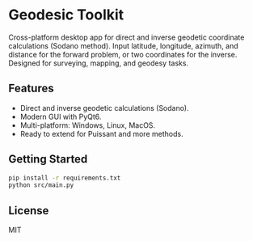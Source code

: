 # Geodesic Toolkit

Cross-platform desktop app for direct and inverse geodetic coordinate calculations (Sodano method). Input latitude, longitude, azimuth, and distance for the forward problem, or two coordinates for the inverse. Designed for surveying, mapping, and geodesy tasks.

## Features

- Direct and inverse geodetic calculations (Sodano).
- Modern GUI with PyQt6.
- Multi-platform: Windows, Linux, MacOS.
- Ready to extend for Puissant and more methods.

## Getting Started

```bash
pip install -r requirements.txt
python src/main.py
```

## License

MIT
